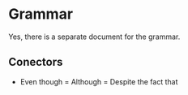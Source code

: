 # Grammar
Yes, there is a separate document for the grammar.

## Conectors
- Even though = Although = Despite the fact that